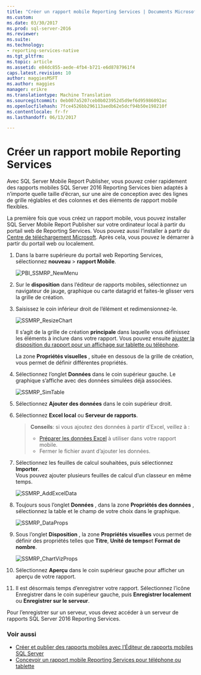 ```yaml
---
title: "Créer un rapport mobile Reporting Services | Documents Microsoft"
ms.custom: 
ms.date: 03/30/2017
ms.prod: sql-server-2016
ms.reviewer: 
ms.suite: 
ms.technology:
- reporting-services-native
ms.tgt_pltfrm: 
ms.topic: article
ms.assetid: e84dc855-aede-4fb4-b721-e6d8787961f4
caps.latest.revision: 10
author: maggiesMSFT
ms.author: maggies
manager: erikre
ms.translationtype: Machine Translation
ms.sourcegitcommit: 0eb007a5207ceb0b023952d5d9ef6d95986092ac
ms.openlocfilehash: 7fce4526bb296113aedb62e5dcf94b50e198210f
ms.contentlocale: fr-fr
ms.lasthandoff: 06/13/2017

---
```

# <a name="create-a-reporting-services-mobile-report"></a>Créer un rapport mobile Reporting Services
Avec SQL Server Mobile Report Publisher, vous pouvez créer rapidement des rapports mobiles SQL Server 2016 Reporting Services bien adaptés à n’importe quelle taille d’écran, sur une aire de conception avec des lignes de grille réglables et des colonnes et des éléments de rapport mobile flexibles.  
  
La première fois que vous créez un rapport mobile, vous pouvez installer SQL Server Mobile Report Publisher sur votre ordinateur local à partir du portail web de Reporting Services. Vous pouvez aussi l’installer à partir du [Centre de téléchargement Microsoft](http://go.microsoft.com/fwlink/?LinkID=733527). Après cela, vous pouvez le démarrer à partir du portail web ou localement.   
    
1. Dans la barre supérieure du portail web Reporting Services, sélectionnez **nouveau** > **rapport Mobile**.  
  
   ![PBI_SSMRP_NewMenu](../../reporting-services/mobile-reports/media/pbi-ssmrp-newmenu.png)  
     
2. Sur le **disposition** dans l’éditeur de rapports mobiles, sélectionnez un navigateur de jauge, graphique ou carte datagrid et faites-le glisser vers la grille de création.  
  
3. Saisissez le coin inférieur droit de l’élément et redimensionnez-le.  
  
   ![SSMRP_ResizeChart](../../reporting-services/mobile-reports/media/ssmrp-resizechart.png)  
  
   Il s’agit de la grille de création **principale** dans laquelle vous définissez les éléments à inclure dans votre rapport. Vous pouvez ensuite [ajuster la disposition du rapport pour un affichage sur tablette ou téléphone](../../reporting-services/mobile-reports/lay-out-a-reporting-services-mobile-report-for-phone-or-tablet.md).     
     
   La zone **Propriétés visuelles** , située en dessous de la grille de création, vous permet de définir différentes propriétés.  
     
4. Sélectionnez l’onglet **Données** dans le coin supérieur gauche. Le graphique s’affiche avec des données simulées déjà associées.   
  
   ![SSMRP_SimTable](../../reporting-services/mobile-reports/media/ssmrp-simtable.png)  
  
5. Sélectionnez **Ajouter des données** dans le coin supérieur droit.  
  
6. Sélectionnez **Excel local** ou **Serveur de rapports**.  
  
   >**Conseils**: si vous ajoutez des données à partir d’Excel, veillez à :  
    >* [Préparer les données Excel](../../reporting-services/mobile-reports/prepare-excel-data-for-reporting-services-mobile-reports.md) à utiliser dans votre rapport mobile.  
    >* Fermer le fichier avant d’ajouter les données.  
7. Sélectionnez les feuilles de calcul souhaitées, puis sélectionnez **Importer**.   
   Vous pouvez ajouter plusieurs feuilles de calcul d’un classeur en même temps.  
    
     ![SSMRP_AddExcelData](../../reporting-services/mobile-reports/media/ssmrp-addexceldata.png)  
  
8. Toujours sous l’onglet **Données** , dans la zone **Propriétés des données** , sélectionnez la table et le champ de votre choix dans le graphique.  
  
   ![SSMRP_DataProps](../../reporting-services/mobile-reports/media/ssmrp-dataprops.png)  
  
9. Sous l’onglet **Disposition** , la zone **Propriétés visuelles** vous permet de définir des propriétés telles que **Titre**, **Unité de temps**et **Format de nombre**.  
  
   ![SSMRP_ChartVizProps](../../reporting-services/mobile-reports/media/ssmrp-chartvizprops.png)  
    
10. Sélectionnez **Aperçu** dans le coin supérieur gauche pour afficher un aperçu de votre rapport.  
  
11. Il est désormais temps d’enregistrer votre rapport. Sélectionnez l’icône Enregistrer dans le coin supérieur gauche, puis **Enregistrer localement** ou **Enregistrer sur le serveur**.  
  
   Pour l’enregistrer sur un serveur, vous devez accéder à un serveur de rapports SQL Server 2016 Reporting Services.  
     
   ### <a name="see-also"></a>Voir aussi  
     
-   [Créer et publier des rapports mobiles avec l’Éditeur de rapports mobiles SQL Server](../../reporting-services/mobile-reports/create-mobile-reports-with-sql-server-mobile-report-publisher.md)  
-   [Concevoir un rapport mobile Reporting Services pour téléphone ou tablette](../../reporting-services/mobile-reports/lay-out-a-reporting-services-mobile-report-for-phone-or-tablet.md)  
  
   
